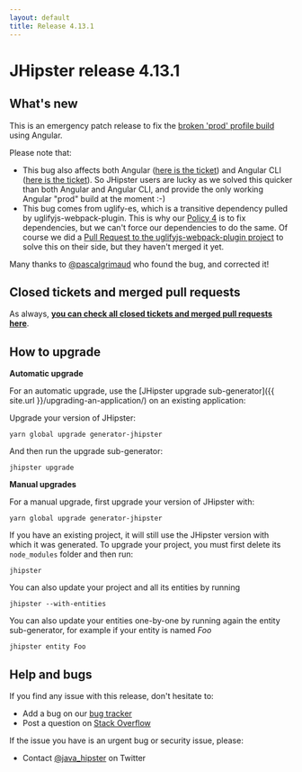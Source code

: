 ```yaml
---
layout: default
title: Release 4.13.1
---
```


JHipster release 4.13.1
==================

What's new
----------

This is an emergency patch release to fix the [broken 'prod' profile build](https://github.com/jhipster/generator-jhipster/issues/6910) using Angular.

Please note that:

- This bug also affects both Angular ([here is the ticket](https://github.com/angular/angular/issues/21173)) and Angular CLI ([here is the ticket](https://github.com/angular/angular-cli/issues/8997)). So JHipster users are lucky as we solved this quicker than both Angular and Angular CLI, and provide the only working Angular "prod" build at the moment :-)
- This bug comes from uglify-es, which is a transitive dependency pulled by uglifyjs-webpack-plugin. This is why our [Policy 4](http://jhipster.ddocs.cn/policies/) is to fix dependencies, but we can't force our dependencies to do the same. Of course we did a [Pull Request to the uglifyjs-webpack-plugin project](https://github.com/webpack-contrib/uglifyjs-webpack-plugin/pull/199) to solve this on their side, but they haven't merged it yet.

Many thanks to [@pascalgrimaud](https://twitter.com/pascalgrimaud) who found the bug, and corrected it!

Closed tickets and merged pull requests
------------
As always, __[you can check all closed tickets and merged pull requests here](https://github.com/jhipster/generator-jhipster/issues?q=milestone%3A4.13.1+is%3Aclosed)__.

How to upgrade
------------

**Automatic upgrade**

For an automatic upgrade, use the [JHipster upgrade sub-generator]({{ site.url }}/upgrading-an-application/) on an existing application:

Upgrade your version of JHipster:

```
yarn global upgrade generator-jhipster
```

And then run the upgrade sub-generator:

```
jhipster upgrade
```

**Manual upgrades**

For a manual upgrade, first upgrade your version of JHipster with:

```
yarn global upgrade generator-jhipster
```

If you have an existing project, it will still use the JHipster version with which it was generated.
To upgrade your project, you must first delete its `node_modules` folder and then run:

```
jhipster
```

You can also update your project and all its entities by running

```
jhipster --with-entities
```

You can also update your entities one-by-one by running again the entity sub-generator, for example if your entity is named _Foo_

```
jhipster entity Foo
```

Help and bugs
--------------

If you find any issue with this release, don't hesitate to:

- Add a bug on our [bug tracker](https://github.com/jhipster/generator-jhipster/issues?state=open)
- Post a question on [Stack Overflow](http://stackoverflow.com/tags/jhipster/info)

If the issue you have is an urgent bug or security issue, please:

- Contact [@java_hipster](https://twitter.com/java_hipster) on Twitter
